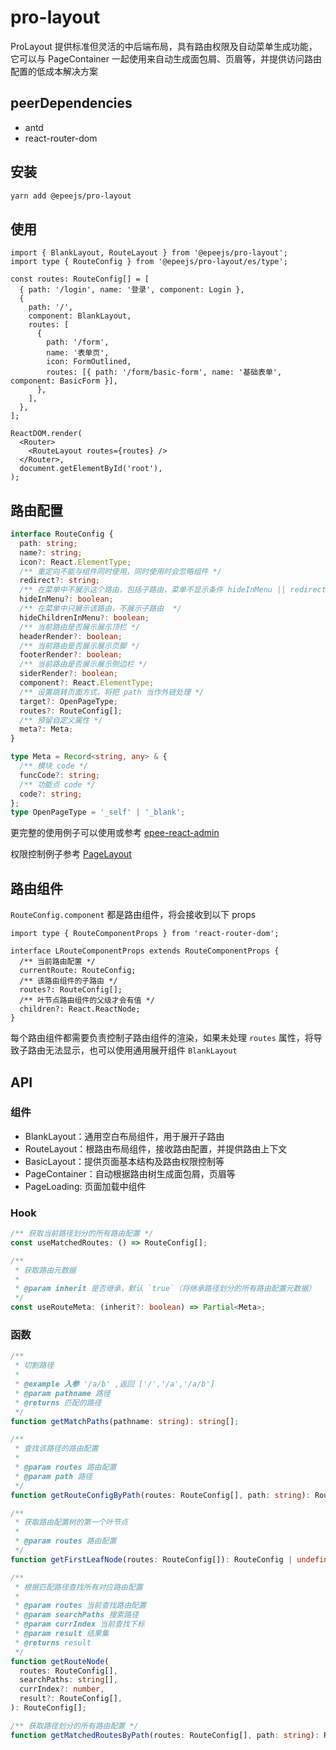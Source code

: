 # pro-layout

ProLayout 提供标准但灵活的中后端布局，具有路由权限及自动菜单生成功能，它可以与 PageContainer 一起使用来自动生成面包屑、页眉等，并提供访问路由配置的低成本解决方案

## peerDependencies

- antd
- react-router-dom

## 安装

```sh
yarn add @epeejs/pro-layout
```

## 使用

```tsx
import { BlankLayout, RouteLayout } from '@epeejs/pro-layout';
import type { RouteConfig } from '@epeejs/pro-layout/es/type';

const routes: RouteConfig[] = [
  { path: '/login', name: '登录', component: Login },
  {
    path: '/',
    component: BlankLayout,
    routes: [
      {
        path: '/form',
        name: '表单页',
        icon: FormOutlined,
        routes: [{ path: '/form/basic-form', name: '基础表单', component: BasicForm }],
      },
    ],
  },
];

ReactDOM.render(
  <Router>
    <RouteLayout routes={routes} />
  </Router>,
  document.getElementById('root'),
);
```

## 路由配置

```ts
interface RouteConfig {
  path: string;
  name?: string;
  icon?: React.ElementType;
  /** 重定向不能与组件同时使用，同时使用时会忽略组件 */
  redirect?: string;
  /** 在菜单中不展示这个路由，包括子路由，菜单不显示条件 hideInMenu || redirect || !name || !checkAuth */
  hideInMenu?: boolean;
  /** 在菜单中只展示该路由，不展示子路由  */
  hideChildrenInMenu?: boolean;
  /** 当前路由是否展示展示顶栏 */
  headerRender?: boolean;
  /** 当前路由是否展示展示页脚 */
  footerRender?: boolean;
  /** 当前路由是否展示展示侧边栏 */
  siderRender?: boolean;
  component?: React.ElementType;
  /** 设置跳转页面方式，将把 path 当作外链处理 */
  target?: OpenPageType;
  routes?: RouteConfig[];
  /** 预留自定义属性 */
  meta?: Meta;
}

type Meta = Record<string, any> & {
  /** 模块 code */
  funcCode?: string;
  /** 功能点 code */
  code?: string;
};
type OpenPageType = '_self' | '_blank';
```

更完整的使用例子可以使用或参考 [epee-react-admin](https://github.com/dobble11/epee-react-admin)

权限控制例子参考 [PageLayout](https://github.com/dobble11/epee-react-admin/blob/master/src/layouts/PageLayout.tsx)

## 路由组件

`RouteConfig.component` 都是路由组件，将会接收到以下 props

```tsx
import type { RouteComponentProps } from 'react-router-dom';

interface LRouteComponentProps extends RouteComponentProps {
  /** 当前路由配置 */
  currentRoute: RouteConfig;
  /** 该路由组件的子路由 */
  routes?: RouteConfig[];
  /** 叶节点路由组件的父级才会有值 */
  children?: React.ReactNode;
}
```

每个路由组件都需要负责控制子路由组件的渲染，如果未处理 `routes` 属性，将导致子路由无法显示，也可以使用通用展开组件 `BlankLayout`

## API

### 组件

- BlankLayout：通用空白布局组件，用于展开子路由
- RouteLayout：根路由布局组件，接收路由配置，并提供路由上下文
- BasicLayout：提供页面基本结构及路由权限控制等
- PageContainer：自动根据路由树生成面包屑，页眉等
- PageLoading: 页面加载中组件

### Hook

```ts
/** 获取当前路径划分的所有路由配置 */
const useMatchedRoutes: () => RouteConfig[];

/**
 * 获取路由元数据
 *
 * @param inherit 是否继承，默认 `true`（将继承路径划分的所有路由配置元数据）
 */
const useRouteMeta: (inherit?: boolean) => Partial<Meta>;
```

### 函数

```ts
/**
 * 切割路径
 *
 * @example 入参 '/a/b' ,返回 ['/','/a','/a/b']
 * @param pathname 路径
 * @returns 匹配的路径
 */
function getMatchPaths(pathname: string): string[];

/**
 * 查找该路径的路由配置
 *
 * @param routes 路由配置
 * @param path 路径
 */
function getRouteConfigByPath(routes: RouteConfig[], path: string): RouteConfig | undefined;

/**
 * 获取路由配置树的第一个叶节点
 *
 * @param routes 路由配置
 */
function getFirstLeafNode(routes: RouteConfig[]): RouteConfig | undefined;

/**
 * 根据匹配路径查找所有对应路由配置
 *
 * @param routes 当前查找路由配置
 * @param searchPaths 搜索路径
 * @param currIndex 当前查找下标
 * @param result 结果集
 * @returns result
 */
function getRouteNode(
  routes: RouteConfig[],
  searchPaths: string[],
  currIndex?: number,
  result?: RouteConfig[],
): RouteConfig[];

/** 获取路径划分的所有路由配置 */
function getMatchedRoutesByPath(routes: RouteConfig[], path: string): RouteConfig[];
```
